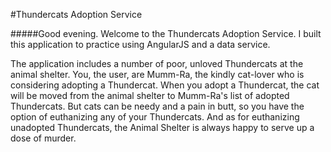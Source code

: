 #Thundercats Adoption Service

#####Good evening. Welcome to the Thundercats Adoption Service.
I built this application to practice using AngularJS and a data service.

The application includes a number of poor, unloved Thundercats at
the animal shelter. You, the user, are Mumm-Ra, the kindly cat-lover
who is considering adopting a Thundercat. When you adopt a
Thundercat, the cat will be moved from the animal shelter to Mumm-Ra's
list of adopted Thundercats. But cats can be needy and a pain in butt,
so you have the option of euthanizing any of your Thundercats. And
as for euthanizing unadopted Thundercats, the Animal Shelter is always 
happy to serve up a dose of murder.
